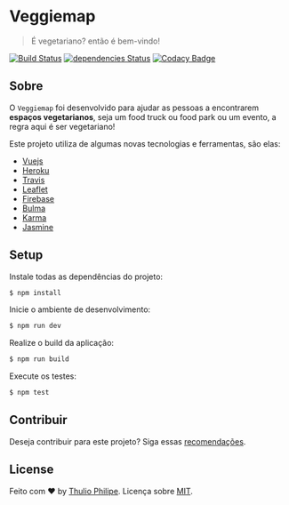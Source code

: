 # Veggiemap

> É vegetariano? então é bem-vindo!

[![Build Status](https://travis-ci.org/starkland/veggiemap.svg?branch=master)](https://travis-ci.org/starkland/veggiemap) [![dependencies Status](https://david-dm.org/starkland/veggiemap/status.svg)](https://david-dm.org/starkland/veggiemap) [![Codacy Badge](https://api.codacy.com/project/badge/Grade/94ac2fa0836548739f8cb3f3b25b6cac)](https://www.codacy.com/app/thulioph/veggiemap?utm_source=github.com&amp;utm_medium=referral&amp;utm_content=starkland/veggiemap&amp;utm_campaign=Badge_Grade)

## Sobre

O `Veggiemap` foi desenvolvido para ajudar as pessoas a encontrarem **espaços vegetarianos**, seja um food truck ou food park ou um evento, a regra aqui é ser vegetariano!

Este projeto utiliza de algumas novas tecnologias e ferramentas, são elas:

- [Vuejs](http://vuejs.org)
- [Heroku](https://heroku.com)
- [Travis](https://travis-ci.org)
- [Leaflet](http://leafletjs.com)
- [Firebase](https://firebase.google.com)
- [Bulma](http://bulma.io)
- [Karma](http://karma-runner.github.io)
- [Jasmine](https://jasmine.github.io)

## Setup

Instale todas as dependências do projeto:

```bash
$ npm install
```

Inicie o ambiente de desenvolvimento:

```bash
$ npm run dev
```

Realize o build da aplicação:

```bash
$ npm run build
```

Execute os testes:

```bash
$ npm test
```

## Contribuir

Deseja contribuir para este projeto? Siga essas [recomendações](https://github.com/starkland/veggiemap/blob/master/.github/contributing.md).

## License

Feito com ♥ by [Thulio Philipe](https://twitter.com/thulioph_). Licença sobre [MIT](https://thulioph.mit-license.org).